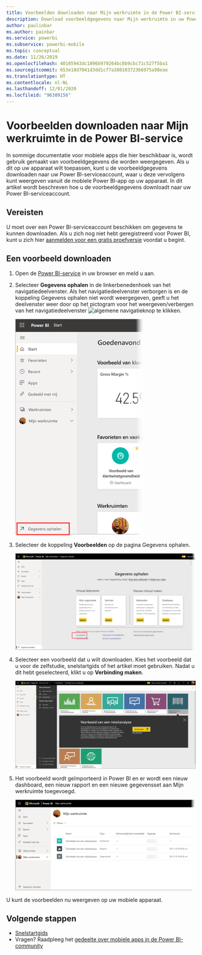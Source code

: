 ```yaml
---
title: Voorbeelden downloaden naar Mijn werkruimte in de Power BI-service
description: Download voorbeeldgegevens naar Mijn werkruimte in uw Power BI-serviceaccount voor gebruik in de zelfstudies voor mobiele apps.
author: paulinbar
ms.author: painbar
ms.service: powerbi
ms.subservice: powerbi-mobile
ms.topic: conceptual
ms.date: 11/26/2019
ms.openlocfilehash: 40105943dc1896b979264bc8b9cbc71c527f5ba1
ms.sourcegitcommit: 653e18d7041d3dd1cf7a38010372366975a98eae
ms.translationtype: HT
ms.contentlocale: nl-NL
ms.lasthandoff: 12/01/2020
ms.locfileid: "96389156"
---
```

# <a name="downloading-samples-to-my-workspace-in-the-power-bi-service"></a>Voorbeelden downloaden naar Mijn werkruimte in de Power BI-service

In sommige documentatie voor mobiele apps die hier beschikbaar is, wordt gebruik gemaakt van voorbeeldgegevens die worden weergegeven. Als u dit op uw apparaat wilt toepassen, kunt u de voorbeeldgegevens downloaden naar uw Power BI-serviceaccount, waar u deze vervolgens kunt weergeven vanuit de mobiele Power BI-app op uw apparaat. In dit artikel wordt beschreven hoe u de voorbeeldgegevens downloadt naar uw Power BI-serviceaccount. 

## <a name="prerequisites"></a>Vereisten

U moet over een Power BI-serviceaccount beschikken om gegevens te kunnen downloaden. Als u zich nog niet hebt geregistreerd voor Power BI, kunt u zich hier [aanmelden voor een gratis proefversie](https://app.powerbi.com/signupredirect?pbi_source=web) voordat u begint.

## <a name="download-a-sample"></a>Een voorbeeld downloaden

1. Open de [Power BI-service](https://app.powerbi.com) in uw browser en meld u aan.

2. Selecteer **Gegevens ophalen** in de linkerbenedenhoek van het navigatiedeelvenster. Als het navigatiedeelvenster verborgen is en de koppeling Gegevens ophalen niet wordt weergegeven, geeft u het deelvenster weer door op het pictogram voor het weergeven/verbergen van het navigatiedeelvenster ![algemene navigatieknop](./media/mobile-apps-download-samples/power-bi-iphone-global-nav-button.png) te klikken.  
   
    ![Gegevens ophalen](./media/mobile-apps-download-samples/power-bi-get-data.png)

3. Selecteer de koppeling **Voorbeelden** op de pagina Gegevens ophalen.
   
   ![Pictogram Voorbeelden](./media/mobile-apps-download-samples/power-bi-samples-icon.png)

4. Selecteer een voorbeeld dat u wilt downloaden. Kies het voorbeeld dat u voor de zelfstudie, snelstartgids of het artikel moet gebruiken. Nadat u dit hebt geselecteerd, klikt u op **Verbinding maken**.
  
   ![Verbinding maken kiezen](./media/mobile-apps-download-samples/opportunity-connect.png)
   
5. Het voorbeeld wordt geïmporteerd in Power BI en er wordt een nieuw dashboard, een nieuw rapport en een nieuwe gegevensset aan Mijn werkruimte toegevoegd.
   
   ![Voorbeelddashboard](./media/mobile-apps-download-samples/power-bi-service-opportunity-sample.png)
  
U kunt de voorbeelden nu weergeven op uw mobiele apparaat.

## <a name="next-steps"></a>Volgende stappen
* [Snelstartgids](mobile-apps-quickstart-view-dashboard-report.md)
* Vragen? Raadpleeg het [gedeelte over mobiele apps in de Power BI-community](https://go.microsoft.com/fwlink/?linkid=839277)
